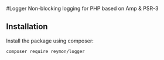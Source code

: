 #Logger
Non-blocking logging for PHP based on Amp & PSR-3

## Installation

Install the package using composer:

```shell
composer require reymon/logger
```
